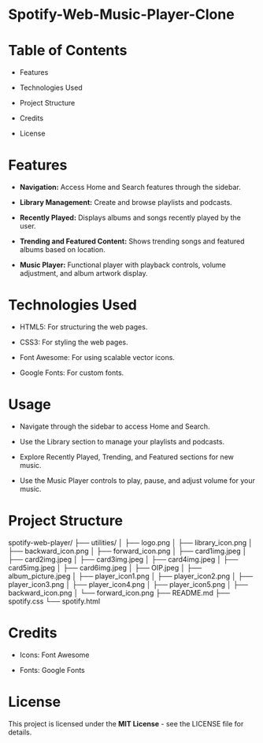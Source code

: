 # Spotify-Web-Music-Player-Clone

# Table of Contents
- Features

- Technologies Used

- Project Structure

- Credits

- License

# Features

- **Navigation:** Access Home and Search features through the sidebar.

- **Library Management:** Create and browse playlists and podcasts.

- **Recently Played:** Displays albums and songs recently played by the user.

- **Trending and Featured Content:** Shows trending songs and featured albums based on location.

- **Music Player:** Functional player with playback controls, volume adjustment, and album artwork display.

# Technologies Used
- HTML5: For structuring the web pages.

- CSS3: For styling the web pages.

- Font Awesome: For using scalable vector icons.

- Google Fonts: For custom fonts.

# Usage
- Navigate through the sidebar to access Home and Search.

- Use the Library section to manage your playlists and podcasts.

- Explore Recently Played, Trending, and Featured sections for new music.

- Use the Music Player controls to play, pause, and adjust volume for your music.

# Project Structure

spotify-web-player/
├── utilities/
│   ├── logo.png
│   ├── library_icon.png
│   ├── backward_icon.png
│   ├── forward_icon.png
│   ├── card1img.jpeg
│   ├── card2img.jpeg
│   ├── card3img.jpeg
│   ├── card4img.jpeg
│   ├── card5img.jpeg
│   ├── card6img.jpeg
│   ├── OIP.jpeg
│   ├── album_picture.jpeg
│   ├── player_icon1.png
│   ├── player_icon2.png
│   ├── player_icon3.png
│   ├── player_icon4.png
│   ├── player_icon5.png
│   ├── backward_icon.png
│   └── forward_icon.png
├── README.md
├── spotify.css
└── spotify.html

# Credits
- Icons: Font Awesome

- Fonts: Google Fonts

# License
This project is licensed under the **MIT License** - see the LICENSE file for details.

